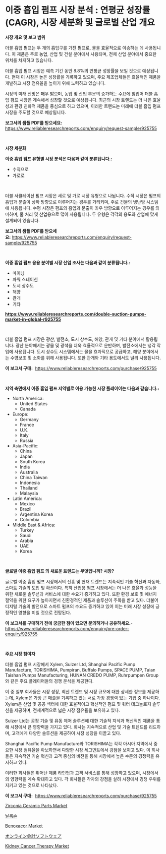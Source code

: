 <p><h1>이중 흡입 펌프 시장 분석 : 연평균 성장률(CAGR), 시장 세분화 및 글로벌 산업 개요</h1></p><p><strong>시장 개요 및 보고 범위</strong></p>
<p><p>더블 흡입 펌프는 두 개의 흡입구를 가진 펌프로, 물을 효율적으로 이송하는 데 사용됩니다. 이 제품은 주로 농업, 산업 및 건설 분야에서 사용되며, 전체 산업 분야에서 중요한 위치를 차지하고 있습니다. </p><p>더블 흡입 펌프 시장은 예측 기간 동안 8.8%의 연평균 성장률을 보일 것으로 예상됩니다. 현재 이 시장은 높은 성장률을 기록하고 있으며, 주요 제조업체들은 효율적인 제품을 개발하고 시장 점유율을 높이기 위해 노력하고 있습니다. </p><p>시장의 미래 전망은 매우 밝으며, 농업 및 산업 부문의 증가하는 수요에 힘입어 더블 흡입 펌프 시장은 계속해서 성장할 것으로 예상됩니다. 최근의 시장 트렌드는 더 나은 효율성과 환경 친화적 제품을 중심으로 하고 있으며, 이러한 트렌드는 미래에 더블 흡입 펌프 시장을 주도할 것으로 예상됩니다.</p></p>
<p><strong>보고서의 샘플 PDF를 받으세요:</strong> <a href="https://www.reliableresearchreports.com/enquiry/request-sample/925755">https://www.reliableresearchreports.com/enquiry/request-sample/925755</a></p>
<p>&nbsp;</p>
<p><strong>시장 세분화</strong></p>
<p><strong>이중 흡입 펌프 유형별 시장 분석은 다음과 같이 분류됩니다.:</strong></p>
<p><ul><li>수직으로</li><li>가로로</li></ul></p>
<p>&nbsp;</p>
<p><p>더블 서큘레이션 펌프 시장은 세로 및 가로 시장 유형으로 나뉩니다. 수직 시장은 펌프의 흡입과 분출이 상하 방향으로 이루어지는 경우를 가리키며, 주로 건물의 냉난방 시스템에 사용됩니다. 수평 시장은 펌프의 흡입과 분출이 좌우 방향으로 이루어지는 경우를 의미하며, 물 처리 및 산업용으로 많이 사용됩니다. 두 유형은 각각의 용도와 산업에 맞게 설계되어 있습니다.</p></p>
<p><strong>보고서의 샘플 PDF를 받으세요:</strong>&nbsp;<a href="https://www.reliableresearchreports.com/enquiry/request-sample/925755">https://www.reliableresearchreports.com/enquiry/request-sample/925755</a></p>
<p>&nbsp;</p>
<p><strong> 이중 흡입 펌프 응용 분야별 시장 산업 조사는 다음과 같이 분류됩니다.:</strong></p>
<p><ul><li>마이닝</li><li>파워 스테이션</li><li>도시 상수도</li><li>해양</li><li>관개</li><li>기타</li></ul></p>
<p><strong><a href="https://www.reliableresearchreports.com/double-suction-pumps-market-in-global-r925755">https://www.reliableresearchreports.com/double-suction-pumps-market-in-global-r925755</a></strong></p>
<p>&nbsp;</p>
<p><p>더블 흡입 펌프 시장은 광산, 발전소, 도시 상수도, 해양, 관개 및 기타 분야에서 활용됩니다. 광산 분야에서는 광물 및 광석을 더욱 효율적으로 운반하며, 발전소에서는 냉각 작업에 사용됩니다. 도시 상수도 시스템에서는 물을 효과적으로 공급하고, 해양 분야에서는 수영보조 및 소화를 위해 사용됩니다. 또한 관개와 기타 용도에서도 널리 사용됩니다.</p></p>
<p><strong>이 보고서 구매:</strong>&nbsp; <a href="https://www.reliableresearchreports.com/purchase/925755">https://www.reliableresearchreports.com/purchase/925755</a></p>
<p>&nbsp;</p>
<p><strong>지역 측면에서 이중 흡입 펌프 지역별로 이용 가능한 시장 플레이어는 다음과 같습니다.:</strong></p>
<p><ul>
    <li>
        North America:
        <ul>
            <li>United States</li>
            <li>Canada</li>
        </ul>
    </li>
    <li>
        Europe:
        <ul>
            <li>Germany</li>
            <li>France</li>
            <li>U.K.</li>
            <li>Italy</li>
            <li>Russia</li>
        </ul>
    </li>
    <li>
        Asia-Pacific:
        <ul>
            <li>China</li>
            <li>Japan</li>
            <li>South Korea</li>
            <li>India</li>
            <li>Australia</li>
            <li>China Taiwan</li>
            <li>Indonesia</li>
            <li>Thailand</li>
            <li>Malaysia</li>
        </ul>
    </li>
    <li>
        Latin America:
        <ul>
            <li>Mexico</li>
            <li>Brazil</li>
            <li>Argentina Korea</li>
            <li>Colombia</li>
        </ul>
    </li>
    <li>
        Middle East & Africa:
        <ul>
            <li>Turkey</li>
            <li>Saudi</li>
            <li>Arabia</li>
            <li>UAE</li>
            <li>Korea</li>
        </ul>
    </li>
    </ul></p>
<p>&nbsp;</p>
<p><strong>글로벌 이중 흡입 펌프 의 새로운 트렌드는 무엇입니까? 시장?</strong></p>
<p><p>글로벌 이중 흡입 펌프 시장에서의 신흥 및 현재 트렌드는 지속적인 기술 혁신과 자동화, 스마트 기술의 도입 및 확산이다. 특히 산업용 펌프 시장에서는 더 나은 효율과 성능을 위한 새로운 솔루션과 서비스에 대한 수요가 증가하고 있다. 또한 환경 보호 및 에너지 절약을 위한 요구가 높아지면서 친환경적인 제품과 솔루션이 주목을 받고 있다. 더불어 디지털 기술의 발전으로 스마트 펌프의 수요도 증가하고 있어 이는 미래 시장 성장에 긍정적인 영향을 미칠 것으로 전망된다.</p></p>
<p><strong>이 보고서를 구매하기 전에 궁금한 점이 있으면 문의하거나 공유하세요.</strong>- <a href="https://www.reliableresearchreports.com/enquiry/pre-order-enquiry/925755">https://www.reliableresearchreports.com/enquiry/pre-order-enquiry/925755</a></p>
<p>&nbsp;</p>
<p><strong>주요 시장 참여자</strong></p>
<p><p>더블 흡입 펌프 시장에서 Xylem, Sulzer Ltd, Shanghai Pacific Pump Manufacture, TORISHIMA, Pumpiran, Buffalo Pumps, SPACE PUMP, Taian Taishan Pumps Manufacturing, HUNAN CREDO PUMP, Ruhrpumpen Group와 같은 주요 플레이어들의 경쟁 분석을 제공한다. </p><p>이 중 일부 회사들은 시장 성장, 최신 트렌드 및 시장 규모에 대한 상세한 정보를 제공하는데, Xylem은 가장 큰 매출을 기록하고 있는 서로 가장 경쟁력 있는 기업 중 하나이다. Xylem은 산업 및 공공 섹터에 대한 효율적이고 혁신적인 펌프 및 워터 테크놀로지 솔루션을 제공하며, 전세계적으로 넓은 시장 점유율을 보유하고 있다.</p><p>Sulzer Ltd는 공정 기술 및 유동 제어 솔루션에 대한 기술적 지식과 혁신적인 제품을 통해 시장에서 큰 영향력을 가지고 있다. 회사는 지속적으로 산업 및 기술 트렌드를 리드하며, 고객에게 다양한 솔루션을 제공하여 시장 성장을 이끌고 있다.</p><p>Shanghai Pacific Pump Manufacture와 TORISHIMA는 각각 아시아 지역에서 중요한 시장 점유율을 확보하면서 다양한 시장 세그먼트에서 강점을 보이고 있다. 이 회사들은 지속적인 기술 혁신과 고객 중심의 비전을 통해 시장에서 높은 수준의 경쟁력을 유지하고 있다.</p><p>이러한 회사들은 뛰어난 제품 라인업과 고객 서비스를 통해 성장하고 있으며, 시장에서의 영향력을 계속 확대하고 있다. 각 회사들은 각자의 강점을 살려 시장에서 경쟁 우위를 지키고 있는 것으로 나타났다.</p></p>
<p><strong>이 보고서 구매:</strong>&nbsp;&nbsp;<a href="https://www.reliableresearchreports.com/purchase/925755">https://www.reliableresearchreports.com/purchase/925755</a></p>
<p><p><a href="https://github.com/derrinmiltonellis35gcl/Market-Research-Report-List-2/blob/main/zirconia-ceramic-parts-market.md">Zirconia Ceramic Parts Market</a></p><p><a href="https://github.com/fredrickeglers/Market-Research-Report-List-1/blob/main/310822522889.md">날록손</a></p><p><a href="https://issuu.com/reportprime-2/docs/benoxacor-market-size-2030.pptx">Benoxacor Market</a></p><p><a href="https://github.com/hwbcz413288296/Market-Research-Report-List-1/blob/main/753205224849.md">オンライン会計ソフトウェア</a></p><p><a href="https://github.com/Sherrillcrooksxa8i18ucf2m/Market-Research-Report-List-2/blob/main/kidney-cancer-therapy-market.md">Kidney Cancer Therapy Market</a></p></p>